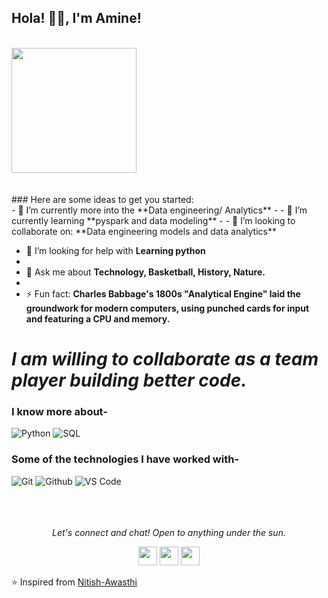 ### <h2>Hola! 🙏🏻, I'm Amine!
  </br>

<img align="" src="https://media.giphy.com/media/jRf5fsn8G6YaogAWxn/giphy.gif" width="200" height="200"/>
</br></br></br>
### Here are some ideas to get you started:</br>
- 🔭 I’m currently more into the **Data engineering/ Analytics**
- 
- 🌱 I’m currently learning **pyspark and data modeling**
- 
- 👯 I’m looking to collaborate on: **Data engineering models and data analytics**

- 🤔 I’m looking for help with **Learning python**
- 
- 💬 Ask me about **Technology, Basketball, History, Nature.**
- 
- ⚡ Fun fact: **Charles Babbage's 1800s "Analytical Engine" laid the groundwork for modern computers, using punched cards for input and featuring a CPU and memory.**

# *I am willing to collaborate as a team player building better code.*



### I know more about- </br>
![Python](https://img.shields.io/badge/-PYTHON-000000?style=for-the-badge&logo=Python)
![SQL](https://img.shields.io/badge/-SQL-000000?style=for-the-badge&logo=MySQL)

### Some of the technologies I have worked with-</br>
![Git](http://img.shields.io/badge/-Git-000000?style=for-the-badge&logo=Git)
![Github](http://img.shields.io/badge/-Github-000000?style=for-the-badge&logo=Github&logoColor=green)
![VS Code](http://img.shields.io/badge/-VS%20Code-000000?style=for-the-badge&logo=Visual-studio-code&logoColor=blue)
</br></br></br></br>


<p align="center">
  <i>Let's connect and chat! Open to anything under the sun.</i>

  <p align="center"> 
    <a href="https://www.linkedin.com/in/amine-zenkhri/" alt="Linkedin"><img src="https://github.com/nitish-awasthi/nitish-awasthi/blob/master/174857.png" height="30" width="30"></a>
  <a href="https://www.facebook.com/aminee.zenkhri/" alt="Facebook"><img src="https://github.com/nitish-awasthi/nitish-awasthi/blob/master/1024px-Facebook_Logo_(2019).png" height="30" width="30"></a>
  <a href="https://www.instagram.com/amine_zenkoo/" alt="Facebook"><img src="https://github.com/nitish-awasthi/nitish-awasthi/blob/master/instagram-logo-png-transparent-background-hd-3.png" height="30" width="30"></a>
  
    
  </p>

⭐️ Inspired from [Nitish-Awasthi](https://github.com/Nitish-Awasthi)

<!---
Rtrust/Rtrust is a ✨ special ✨ repository because its `README.md` (this file) appears on your GitHub profile.
You can click the Preview link to take a look at your changes.
--->
